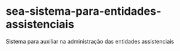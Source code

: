 # sea-sistema-para-entidades-assistenciais
Sistema para auxiliar na administração das entidades assistenciais
